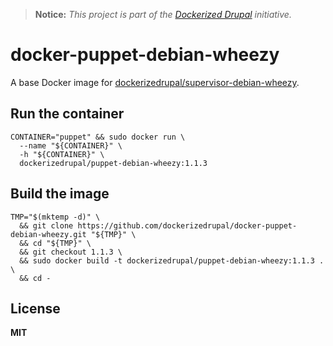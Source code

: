 > **Notice:** *This project is part of the [Dockerized Drupal](https://dockerizedrupal.com/) initiative.*

# docker-puppet-debian-wheezy

A base Docker image for [dockerizedrupal/supervisor-debian-wheezy](https://github.com/dockerizedrupal/docker-supervisor-debian-wheezy).

## Run the container

    CONTAINER="puppet" && sudo docker run \
      --name "${CONTAINER}" \
      -h "${CONTAINER}" \
      dockerizedrupal/puppet-debian-wheezy:1.1.3

## Build the image

    TMP="$(mktemp -d)" \
      && git clone https://github.com/dockerizedrupal/docker-puppet-debian-wheezy.git "${TMP}" \
      && cd "${TMP}" \
      && git checkout 1.1.3 \
      && sudo docker build -t dockerizedrupal/puppet-debian-wheezy:1.1.3 . \
      && cd -

## License

**MIT**
